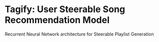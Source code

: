 # Tagify: User Steerable Song Recommendation Model

Recurrent Neural Network architecture for Steerable Playlist Generation

